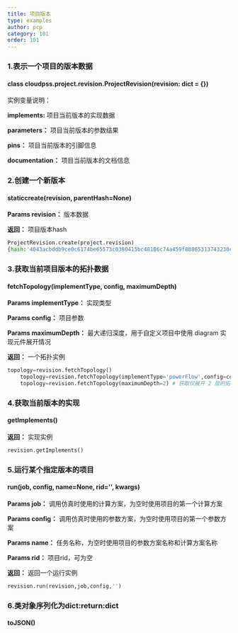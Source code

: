 ```yaml
---
title: 项目版本
type: examples
author: pcp
category: 101
order: 101
---
```


### 1.表示一个项目的版本数据
#### class cloudpss.project.revision.ProjectRevision(revision: dict = {})

实例变量说明：

**implements:** 项目当前版本的实现数据

**parameters：** 项目当前版本的参数结果

**pins：** 项目当前版本的引脚信息

**documentation：** 项目当前版本的文档信息

### 2.创建一个新版本
#### staticcreate(revision, parentHash=None)

**Params revision：**  版本数据

**返回：**  项目版本hash
```python
ProjectRevision.create(project.revision)
{hash:'4043acbddb9ce0c6174be65573c0380415bc48186c74a459f88865313743230c'}
```

### 3.获取当前项目版本的拓扑数据
#### fetchTopology(implementType, config, maximumDepth)

**Params implementType：**  实现类型

**Params config：**  项目参数

**Params maximumDepth：**  最大递归深度，用于自定义项目中使用 diagram 实现元件展开情况

**返回：**  一个拓扑实例

```python
topology=revision.fetchTopology()
    topology=revision.fetchTopology(implementType='powerFlow',config=config) # 获取潮流实现的拓扑数据
    topology=revision.fetchTopology(maximumDepth=2) # 获取仅展开 2 层的拓扑数据
```

### 4.获取当前版本的实现
#### getImplements()

**返回：**  实现实例
```python
revision.getImplements()
```

### 5.运行某个指定版本的项目
#### run(job, config, name=None, rid='', kwargs)

**Params job：**  调用仿真时使用的计算方案，为空时使用项目的第一个计算方案

**Params config：**  调用仿真时使用的参数方案，为空时使用项目的第一个参数方案

**Params name：**  任务名称，为空时使用项目的参数方案名称和计算方案名称

**Params rid：**  项目rid，可为空

**返回：**  返回一个运行实例

```python
revision.run(revision,job,config,'')
```

### 6.类对象序列化为dict:return:dict
#### toJSON()
